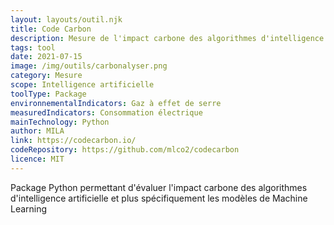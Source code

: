 ```yaml
---
layout: layouts/outil.njk
title: Code Carbon
description: Mesure de l'impact carbone des algorithmes d'intelligence artificielle
tags: tool
date: 2021-07-15
image: /img/outils/carbonalyser.png
category: Mesure
scope: Intelligence artificielle
toolType: Package
environnementalIndicators: Gaz à effet de serre
measuredIndicators: Consommation électrique
mainTechnology: Python
author: MILA
link: https://codecarbon.io/
codeRepository: https://github.com/mlco2/codecarbon
licence: MIT
---
```


Package Python permettant d'évaluer l'impact carbone des algorithmes d'intelligence artificielle et plus spécifiquement les modèles de Machine Learning
